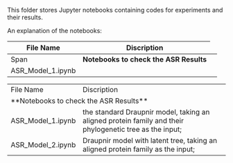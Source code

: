 This folder stores Jupyter notebooks containing codes for experiments and their results.


An explanation of the notebooks:

|File Name|Discription|
|-| -- |
|Span <td colspan=2>**Notebooks to check the ASR Results**
|ASR_Model_1.ipynb||


  
  <table>
  <tr>
    <td>File Name</td>
    <td>Discription</td>
  </tr>
  <tr>
    <td colspan="2">**Notebooks to check the ASR Results**</td>
  </tr>
  <tr>
    <td>ASR_Model_1.ipynb</td>
    <td> the standard Draupnir model, taking an aligned protein family and their phylogenetic tree as the input; </td>
  </tr>
  <tr>
    <td>ASR_Model_2.ipynb</td>
    <td> Draupnir model with latent tree, taking an aligned protein family as the input;</td>
  </tr>
</table>
